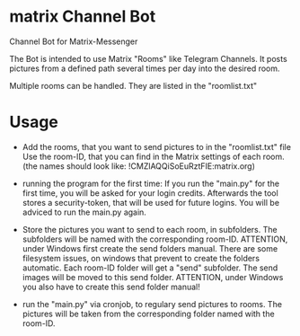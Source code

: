 # matrix Channel Bot
 Channel Bot for Matrix-Messenger
 
 The Bot is intended to use Matrix "Rooms" like Telegram Channels.
 It posts pictures from a defined path several times per day into the desired room.

 Multiple rooms can be handled. They are listed in the "roomlist.txt"

# Usage

- Add the rooms, that you want to send pictures to in the "roomlist.txt" file
  Use the room-ID, that you can find in the Matrix settings of each room.
  (the names should look like: !CMZlAQQiSoEuRztFIE:matrix.org)

- running the program for the first time:
  If you run the "main.py" for the first time, you will be asked for your login credits.
  Afterwards the tool stores a security-token, that will be used for future logins.
  You will be adviced to run the main.py again.

- Store the pictures you want to send to each room, in subfolders.
  The subfolders will be named with the corresponding room-ID.
  ATTENTION, under Windows first create the send folders manual. There are some filesystem issues, on windows that prevent to create the folders automatic.
  Each room-ID folder will get a "send" subfolder.
  The send images will be moved to this send folder.
  ATTENTION, under Windows you also have to create this send folder manual!

- run the "main.py" via cronjob, to regulary send pictures to rooms.
  The pictures will be taken from the corresponding folder named with the room-ID.
